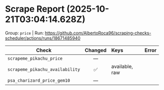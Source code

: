 # Scrape Report (2025-10-21T03:04:14.628Z)

Group: `price`  |  Run: https://github.com/AlbertoRoca96/scraping-checks-scheduler/actions/runs/18671485940

| Check | Changed | Keys | Error |
|---|:---:|:--|:--|
| `scrapeme_pikachu_price` | — |  |  |
| `scrapeme_pikachu_availability` | ✅ | available, raw |  |
| `psa_charizard_price_gem10` | — |  |  |

